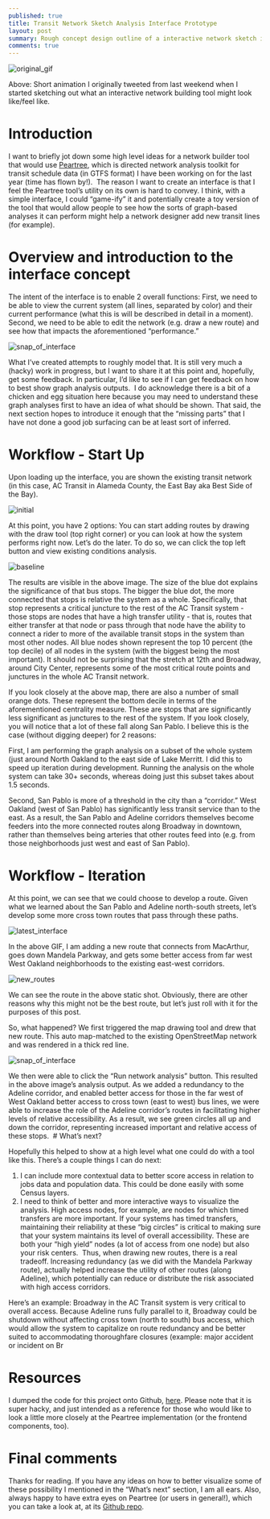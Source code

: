 ```yaml
---
published: true
title: Transit Network Sketch Analysis Interface Prototype
layout: post
summary: Rough concept design outline of a interactive network sketch interface
comments: true
---
```


![original_gif](https://raw.githubusercontent.com/kuanb/kuanb.github.io/master/images/_posts/graph-app-concept/original_sketch_view.gif)

Above: Short animation I originally tweeted from last weekend when I started sketching out what an interactive network building tool might look like/feel like.

# Introduction

I want to briefly jot down some high level ideas for a network builder tool that would use [Peartree](https://github.com/kuanb/peartree), which is directed network analysis toolkit for transit schedule data (in GTFS format) I have been working on for the last year (time has flown by!).  The reason I want to create an interface is that I feel the Peartree tool’s utility on its own is hard to convey. I think, with a simple interface, I could “game-ify” it and potentially create a toy version of the tool that would allow people to see how the sorts of graph-based analyses it can perform might help a network designer add new transit lines (for example).

# Overview and introduction to the interface concept

The intent of the interface is to enable 2 overall functions: First, we need to be able to view the current system (all lines, separated by color) and their current performance (what this is will be described in detail in a moment). Second, we need to be able to edit the network (e.g. draw a new route) and see how that impacts the aforementioned “performance.”

![snap_of_interface](https://raw.githubusercontent.com/kuanb/kuanb.github.io/master/images/_posts/graph-app-concept/snap_of_interface.png)

What I’ve created attempts to roughly model that. It is still very much a (hacky) work in progress, but I want to share it at this point and, hopefully, get some feedback. In particular, I’d like to see if I can get feedback on how to best show graph analysis outputs.  I do acknowledge there is a bit of a chicken and egg situation here because you may need to understand these graph analyses first to have an idea of what should be shown. That said, the next section hopes to introduce it enough that the “missing parts” that I have not done a good job surfacing can be at least sort of inferred.

# Workflow - Start Up

Upon loading up the interface, you are shown the existing transit network (in this case, AC Transit in Alameda County, the East Bay aka Best Side of the Bay).

![initial](https://raw.githubusercontent.com/kuanb/kuanb.github.io/master/images/_posts/graph-app-concept/initial.png)

At this point, you have 2 options: You can start adding routes by drawing with the draw tool (top right corner) or you can look at how the system performs right now. Let’s do the later. To do so, we can click the top left button and view existing conditions analysis.

![baseline](https://raw.githubusercontent.com/kuanb/kuanb.github.io/master/images/_posts/graph-app-concept/baseline.png)

The results are visible in the above image. The size of the blue dot explains the significance of that bus stops. The bigger the blue dot, the more connected that stops is relative the system as a whole. Specifically, that stop represents a critical juncture to the rest of the AC Transit system - those stops are nodes that have a high transfer utility - that is, routes that either transfer at that node or pass through that node have the ability to connect a rider to more of the available transit stops in the system than most other nodes. All blue nodes shown represent the top 10 percent (the top decile) of all nodes in the system (with the biggest being the most important). It should not be surprising that the stretch at 12th and Broadway, around City Center, represents some of the most critical route points and junctures in the whole AC Transit network.

If you look closely at the above map, there are also a number of small orange dots. These represent the bottom decile in terms of the aforementioned centrality measure. These are stops that are significantly less significant as junctures to the rest of the system. If you look closely, you will notice that a lot of these fall along San Pablo. I believe this is the case (without digging deeper) for 2 reasons:

First, I am performing the graph analysis on a subset of the whole system (just around North Oakland to the east side of Lake Merritt. I did this to speed up iteration during development. Running the analysis on the whole system can take 30+ seconds, whereas doing just this subset takes about 1.5 seconds.

Second, San Pablo is more of a threshold in the city than a “corridor.” West Oakland (west of San Pablo) has significantly less transit service than to the east. As a result, the San Pablo and Adeline corridors themselves become feeders into the more connected routes along Broadway in downtown, rather than themselves being arteries that other routes feed into (e.g. from those neighborhoods just west and east of San Pablo).

# Workflow - Iteration

At this point, we can see that we could choose to develop a route. Given what we learned about the San Pablo and Adeline north-south streets, let’s develop some more cross town routes that pass through these paths.

![latest_interface](https://raw.githubusercontent.com/kuanb/kuanb.github.io/master/images/_posts/graph-app-concept/latest_interface.gif)

In the above GIF, I am adding a new route that connects from MacArthur, goes down Mandela Parkway, and gets some better access from far west West Oakland neighborhoods to the existing east-west corridors.

![new_routes](https://raw.githubusercontent.com/kuanb/kuanb.github.io/master/images/_posts/graph-app-concept/new_routes.png)

We can see the route in the above static shot. Obviously, there are other reasons why this might not be the best route, but let’s just roll with it for the purposes of this post.

So, what happened? We first triggered the map drawing tool and drew that new route. This auto map-matched to the existing OpenStreetMap network and was rendered in a thick red line.

![snap_of_interface](https://raw.githubusercontent.com/kuanb/kuanb.github.io/master/images/_posts/graph-app-concept/snap_of_interface.png)

We then were able to click the “Run network analysis” button. This resulted in the above image’s analysis output. As we added a redundancy to the Adeline corridor, and enabled better access for those in the far west of West Oakland better access to cross town (east to west) bus lines, we were able to increase the role of the Adeline corridor’s routes in facilitating higher levels of relative accessibility. As a result, we see green circles all up and down the corridor, representing increased important and relative access of these stops.  # What’s next?

Hopefully this helped to show at a high level what one could do with a tool like this. There’s a couple things I can do next:

1. I can include more contextual data to better score access in relation to jobs data and population data. This could be done easily with some Census layers.
2. I need to think of better and more interactive ways to visualize the analysis. High access nodes, for example, are nodes for which timed transfers are more important. If your systems has timed transfers, maintaining their reliability at these “big circles” is critical to making sure that your system maintains its level of overall accessibility. These are both your “high yield” nodes (a lot of access from one node) but also your risk centers.  Thus, when drawing new routes, there is a real tradeoff. Increasing redundancy (as we did with the Mandela Parkway route), actually helped increase the utility of other routes (along Adeline), which potentially can reduce or distribute the risk associated with high access corridors.

Here’s an example: Broadway in the AC Transit system is very critical to overall access. Because Adeline runs fully parallel to it, Broadway could be shutdown without affecting cross town (north to south) bus access, which would allow the system to capitalize on route redundancy and be better suited to accommodating thoroughfare closures (example: major accident or incident on Br

# Resources

I dumped the code for this project onto Github, [here](https://github.com/kuanb/example-graph-app). Please note that it is super hacky, and just intended as a reference for those who would like to look a little more closely at the Peartree implementation (or the frontend components, too).

# Final comments

Thanks for reading. If you have any ideas on how to better visualize some of these possibility I mentioned in the “What’s next” section, I am all ears. Also, always happy to have extra eyes on Peartree (or users in general!), which you can take a look at, at its [Github repo](https://github.com/kuanb/peartree).
